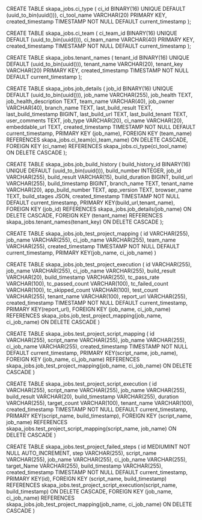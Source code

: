 



CREATE TABLE skapa_jobs.ci_type (
  ci_id BINARY(16) UNIQUE DEFAULT (uuid_to_bin(uuid())),
  ci_tool_name VARCHAR(20) PRIMARY KEY,
  created_timestamp TIMESTAMP NOT NULL DEFAULT current_timestamp
);

CREATE TABLE skapa_jobs.ci_team (
   ci_team_id BINARY(16) UNIQUE DEFAULT (uuid_to_bin(uuid())),
   ci_team_name VARCHAR(40) PRIMARY KEY,
   created_timestamp TIMESTAMP NOT NULL DEFAULT current_timestamp
);

CREATE TABLE skapa_jobs.tenant_names (
	tenant_id BINARY(16) UNIQUE DEFAULT (uuid_to_bin(uuid())),
	tenant_name VARCHAR(20),
	tenant_key VARCHAR(20) PRIMARY KEY,
	created_timestamp TIMESTAMP NOT NULL DEFAULT current_timestamp
 );
 
CREATE TABLE skapa_jobs.job_details (
   job_id BINARY(16) UNIQUE DEFAULT (uuid_to_bin(uuid())),
   job_name VARCHAR(255),
   job_health TEXT,
   job_health_description TEXT,
   team_name VARCHAR(40),
   job_owner VARCHAR(40),
   branch_name TEXT,
   last_build_result TEXT,
   last_build_timestamp BIGINT,
   last_build_url TEXT,
   last_build_tenant TEXT,
   user_comments TEXT,
   job_type VARCHAR(20),
   ci_name VARCHAR(20),
   embeddable_url TEXT,
   created_timestamp TIMESTAMP NOT NULL DEFAULT current_timestamp,
   PRIMARY KEY (job_name),
   FOREIGN KEY (team_name) REFERENCES skapa_jobs.ci_team(ci_team_name) ON DELETE CASCADE,
   FOREIGN KEY (ci_name) REFERENCES skapa_jobs.ci_type(ci_tool_name) ON DELETE CASCADE
);


CREATE TABLE skapa_jobs.job_build_history (
   build_history_id BINARY(16) UNIQUE DEFAULT (uuid_to_bin(uuid())),
   build_number INTEGER,
   job_id VARCHAR(255),
   build_result VARCHAR(15),
   build_duration BIGINT,
   build_url VARCHAR(255),
   build_timestamp BIGINT,
   branch_name TEXT,
   tenant_name VARCHAR(20),
   app_build_number TEXT,
   app_version TEXT,
   browser_name TEXT,
   build_stages JSON,
   created_timestamp TIMESTAMP NOT NULL DEFAULT current_timestamp,
   PRIMARY KEY(build_url,tenant_name),
   FOREIGN KEY (job_id) REFERENCES skapa_jobs.job_details(job_name) ON DELETE CASCADE,
   FOREIGN KEY (tenant_name) REFERENCES skapa_jobs.tenant_names(tenant_key) ON DELETE CASCADE
   );




CREATE TABLE skapa_jobs.job_test_project_mapping (
		id VARCHAR(255),
        job_name VARCHAR(255),
		ci_job_name VARCHAR(255),
		team_name VARCHAR(255),
        created_timestamp TIMESTAMP NOT NULL DEFAULT current_timestamp,
		PRIMARY KEY(job_name, ci_job_name)
)
   
CREATE TABLE skapa_jobs.job_test_project_execution (
		id VARCHAR(255),
        job_name VARCHAR(255),
		ci_job_name VARCHAR(255),
        build_result VARCHAR(20),
        build_timestamp VARCHAR(255),
        tc_pass_rate VARCHAR(100),
        tc_passed_count VARCHAR(100),
        tc_failed_count VARCHAR(100),
        tc_skipped_count VARCHAR(100),
		test_count VARCHAR(255),
        tenant_name VARCHAR(100),
        report_url VARCHAR(255),
		created_timestamp TIMESTAMP NOT NULL DEFAULT current_timestamp,
		PRIMARY KEY(report_url),
        FOREIGN KEY (job_name, ci_job_name) REFERENCES skapa_jobs.job_test_project_mapping(job_name, ci_job_name) ON DELETE CASCADE
   )


   CREATE TABLE skapa_jobs.test_project_script_mapping (
		id VARCHAR(255),
        script_name VARCHAR(255),
		job_name VARCHAR(255),
        ci_job_name VARCHAR(255),
		created_timestamp TIMESTAMP NOT NULL DEFAULT current_timestamp,
        PRIMARY KEY(script_name, job_name),
        FOREIGN KEY (job_name, ci_job_name) REFERENCES skapa_jobs.job_test_project_mapping(job_name, ci_job_name) ON DELETE CASCADE
   )
   
  

CREATE TABLE skapa_jobs.test_project_script_execution (
		id VARCHAR(255),
        script_name VARCHAR(255),
        job_name VARCHAR(255),
        build_result VARCHAR(20),
        build_timestamp VARCHAR(255),
        duration VARCHAR(255),
        target_count VARCHAR(100),
		tenant_name VARCHAR(100),
		created_timestamp TIMESTAMP NOT NULL DEFAULT current_timestamp,
		PRIMARY KEY(script_name, build_timestamp),
        FOREIGN KEY (script_name, job_name) REFERENCES skapa_jobs.test_project_script_mapping(script_name, job_name) ON DELETE CASCADE
   )

CREATE TABLE skapa_jobs.test_project_failed_steps (
		id MEDIUMINT NOT NULL AUTO_INCREMENT,
        step VARCHAR(255),
		script_name VARCHAR(255),
        job_name VARCHAR(255),
        ci_job_name VARCHAR(255),
		target_Name VARCHAR(255),
		build_timestamp VARCHAR(255),
		created_timestamp TIMESTAMP NOT NULL DEFAULT current_timestamp,
		PRIMARY KEY(id),
        FOREIGN KEY (script_name, build_timestamp) REFERENCES skapa_jobs.test_project_script_execution(script_name, build_timestamp) ON DELETE CASCADE,
        FOREIGN KEY (job_name, ci_job_name) REFERENCES skapa_jobs.job_test_project_mapping(job_name, ci_job_name) ON DELETE CASCADE
   )
